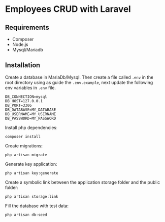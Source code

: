 # Employees CRUD with Laravel

## Requirements

* Composer 
* Node.js
* Mysql/Mariadb

## Installation

Create a database in MariaDb/Mysql. Then create a file called `.env` in the root directory using as guide the `.env.example`, next update the following env variables in `.env` file.

```
DB_CONNECTION=mysql
DB_HOST=127.0.0.1
DB_PORT=3306
DB_DATABASE=MY_DATABASE
DB_USERNAME=MY_USERNAME
DB_PASSWORD=MY_PASSWORD
```

Install php dependencies:
```
composer install
```

Create migrations:
```
php artisan migrate
```

Generate key application:
```
php artisan key:generate
```

Create a symbolic link between the application storage folder and the public folder:
```
php artisan storage:link
```

Fill the database with test data:
```
php artisan db:seed
```
